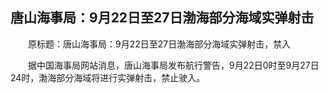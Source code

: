 ## 唐山海事局：9月22日至27日渤海部分海域实弹射击
　　原标题：唐山海事局：9月22日至27日渤海部分海域实弹射击，禁入

　　据中国海事局网站消息，唐山海事局发布航行警告，9月22日0时至9月27日24时，渤海部分海域将进行实弹射击，禁止驶入。

